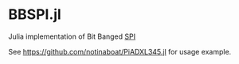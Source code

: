 # BBSPI.jl

Julia implementation of Bit Banged [SPI](https://en.wikipedia.org/wiki/Serial_Peripheral_Interface)

See https://github.com/notinaboat/PiADXL345.jl for usage example.

